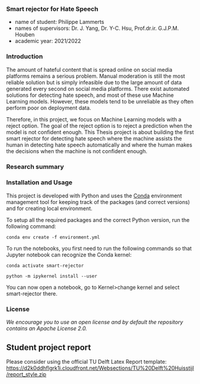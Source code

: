 ### Smart rejector for Hate Speech

- name of student: Philippe Lammerts
- names of supervisors: Dr. J. Yang, Dr. Y-C. Hsu, Prof.dr.ir. G.J.P.M. Houben
- academic year: 2021/2022

### Introduction

The amount of hateful content that is spread online on social media platforms remains a serious problem. Manual moderation is still the most reliable solution but is simply infeasible due to the large amount of data generated every second on social media platforms. There exist automated solutions for detecting hate speech, and most of these use Machine Learning models. However, these models tend to be unreliable as they often perform poor on deployment data.

Therefore, in this project, we focus on Machine Learning models with a reject option. The goal of the reject option is to reject a prediction when the model is not confident enough. This Thesis project is about building the first smart rejector for detecting hate speech where the machine assists the human in detecting hate speech automatically and where the human makes the decisions when the machine is not confident enough.

### Research summary

### Installation and Usage

This project is developed with Python and uses the [Conda](https://docs.conda.io/en/latest/) environment management tool for keeping track of the packages (and correct versions) and for creating local environment.

To setup all the required packages and the correct Python version, run the following command:

`conda env create -f environment.yml`

To run the notebooks, you first need to run the following commands so that Jupyter notebook can recognize the Conda kernel:

`conda activate smart-rejector`

`python -m ipykernel install --user`

You can now open a notebook, go to Kernel>change kernel and select smart-rejector there.

### License

_We encourage you to use an open license and by default the repository contains an Apache License 2.0._

## Student project report

Please consider using the official TU Delft Latex Report template:
https://d2k0ddhflgrk1i.cloudfront.net/Websections/TU%20Delft%20Huisstijl/report_style.zip
